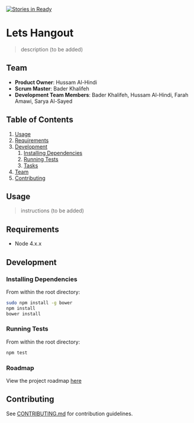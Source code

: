 [![Stories in Ready](https://badge.waffle.io/tech-crunch/lets-hangout.png?label=ready&title=Ready)](https://waffle.io/tech-crunch/lets-hangout)
# Lets Hangout

> description (to be added)

## Team

  - __Product Owner__: Hussam Al-Hindi
  - __Scrum Master__: Bader Khalifeh
  - __Development Team Members__: Bader Khalifeh, Hussam Al-Hindi, Farah Amawi, Sarya Al-Sayed

## Table of Contents

1. [Usage](#Usage)
1. [Requirements](#requirements)
1. [Development](#development)
    1. [Installing Dependencies](#installing-dependencies)
    1. [Running Tests](#running-tests)
    1. [Tasks](#tasks)
1. [Team](#team)
1. [Contributing](#contributing)

## Usage

>  instructions (to be added)

## Requirements

- Node 4.x.x

## Development

### Installing Dependencies

From within the root directory:

```sh
sudo npm install -g bower
npm install
bower install
```

### Running Tests

From within the root directory:

```sh
npm test
```

### Roadmap

View the project roadmap [here](LINK_TO_PROJECT_ISSUES)


## Contributing

See [CONTRIBUTING.md](CONTRIBUTING.md) for contribution guidelines.

